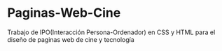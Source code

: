 # Paginas-Web-Cine
Trabajo de IPO(Interacción Persona-Ordenador) en CSS y HTML para el diseño de paginas web de cine y tecnología
